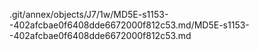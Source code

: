 .git/annex/objects/J7/1w/MD5E-s1153--402afcbae0f6408dde6672000f812c53.md/MD5E-s1153--402afcbae0f6408dde6672000f812c53.md